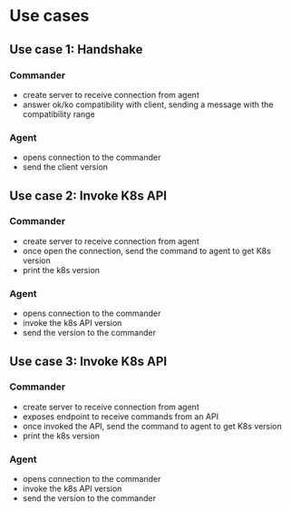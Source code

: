 # Use cases

## Use case 1: Handshake

### Commander

- create server to receive connection from agent
- answer ok/ko compatibility with client, sending a message with the compatibility range

### Agent

- opens connection to the commander
- send the client version

## Use case 2: Invoke K8s API

### Commander

- create server to receive connection from agent
- once open the connection, send the command to agent to get K8s version
- print the k8s version

### Agent

- opens connection to the commander
- invoke the k8s API version
- send the version to the commander

## Use case 3: Invoke K8s API

### Commander

- create server to receive connection from agent
- exposes endpoint to receive commands from an API
- once invoked the API, send the command to agent to get K8s version
- print the k8s version

### Agent

- opens connection to the commander
- invoke the k8s API version
- send the version to the commander
